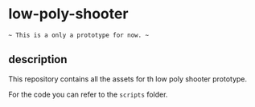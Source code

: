 ﻿# low-poly-shooter

`~ This is a only a prototype for now. ~`

## description

This repository contains all the assets for th low poly shooter prototype.

For the code you can refer to the `scripts` folder. 
